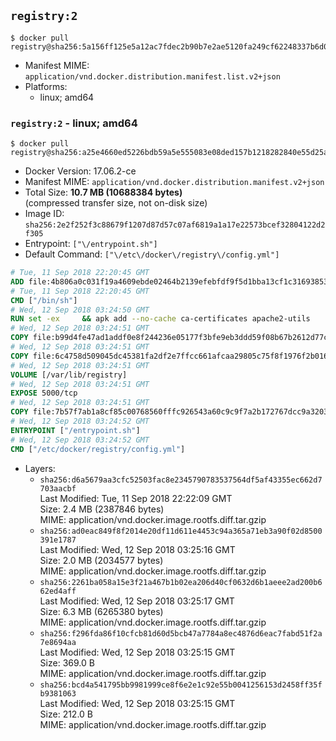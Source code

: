 ## `registry:2`

```console
$ docker pull registry@sha256:5a156ff125e5a12ac7fdec2b90b7e2ae5120fa249cf62248337b6d04abc574c8
```

-	Manifest MIME: `application/vnd.docker.distribution.manifest.list.v2+json`
-	Platforms:
	-	linux; amd64

### `registry:2` - linux; amd64

```console
$ docker pull registry@sha256:a25e4660ed5226bdb59a5e555083e08ded157b1218282840e55d25add0223390
```

-	Docker Version: 17.06.2-ce
-	Manifest MIME: `application/vnd.docker.distribution.manifest.v2+json`
-	Total Size: **10.7 MB (10688384 bytes)**  
	(compressed transfer size, not on-disk size)
-	Image ID: `sha256:2e2f252f3c88679f1207d87d57c07af6819a1a17e22573bcef32804122d2f305`
-	Entrypoint: `["\/entrypoint.sh"]`
-	Default Command: `["\/etc\/docker\/registry\/config.yml"]`

```dockerfile
# Tue, 11 Sep 2018 22:20:45 GMT
ADD file:4b806a0c031f19a4609ebde02464b2139efebfdf9f5d1bba13cf1c316938530d in / 
# Tue, 11 Sep 2018 22:20:45 GMT
CMD ["/bin/sh"]
# Wed, 12 Sep 2018 03:24:50 GMT
RUN set -ex     && apk add --no-cache ca-certificates apache2-utils
# Wed, 12 Sep 2018 03:24:51 GMT
COPY file:b99d4fe47ad1addf0e8f244236e05177f3bfe9eb3ddd59f08b67b2612d77c621 in /bin/registry 
# Wed, 12 Sep 2018 03:24:51 GMT
COPY file:6c4758d509045dc45381fa2df2e7ffcc661afcaa29805c75f8f1976f2b016db8 in /etc/docker/registry/config.yml 
# Wed, 12 Sep 2018 03:24:51 GMT
VOLUME [/var/lib/registry]
# Wed, 12 Sep 2018 03:24:51 GMT
EXPOSE 5000/tcp
# Wed, 12 Sep 2018 03:24:51 GMT
COPY file:7b57f7ab1a8cf85c00768560fffc926543a60c9c9f7a2b172767dcc9a3203394 in /entrypoint.sh 
# Wed, 12 Sep 2018 03:24:52 GMT
ENTRYPOINT ["/entrypoint.sh"]
# Wed, 12 Sep 2018 03:24:52 GMT
CMD ["/etc/docker/registry/config.yml"]
```

-	Layers:
	-	`sha256:d6a5679aa3cfc52503fac8e2345790783537564df5af43355ec662d7703aacbf`  
		Last Modified: Tue, 11 Sep 2018 22:22:09 GMT  
		Size: 2.4 MB (2387846 bytes)  
		MIME: application/vnd.docker.image.rootfs.diff.tar.gzip
	-	`sha256:ad0eac849f8f2014e20df11d611e4453c94a365a71eb3a90f02d8500391e1787`  
		Last Modified: Wed, 12 Sep 2018 03:25:16 GMT  
		Size: 2.0 MB (2034577 bytes)  
		MIME: application/vnd.docker.image.rootfs.diff.tar.gzip
	-	`sha256:2261ba058a15e3f21a467b1b02ea206d40cf0632d6b1aeee2ad200b662ed4aff`  
		Last Modified: Wed, 12 Sep 2018 03:25:17 GMT  
		Size: 6.3 MB (6265380 bytes)  
		MIME: application/vnd.docker.image.rootfs.diff.tar.gzip
	-	`sha256:f296fda86f10cfcb81d60d5bcb47a7784a8ec4876d6eac7fabd51f2a7e8694aa`  
		Last Modified: Wed, 12 Sep 2018 03:25:15 GMT  
		Size: 369.0 B  
		MIME: application/vnd.docker.image.rootfs.diff.tar.gzip
	-	`sha256:bcd4a541795bb9981999ce8f6e2e1c92e55b0041256153d2458ff35fb9381063`  
		Last Modified: Wed, 12 Sep 2018 03:25:15 GMT  
		Size: 212.0 B  
		MIME: application/vnd.docker.image.rootfs.diff.tar.gzip
